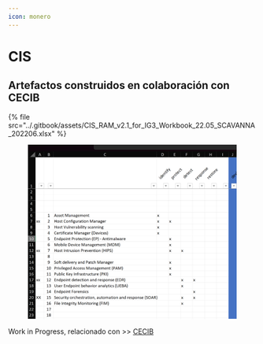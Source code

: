 ```yaml
---
icon: monero
---
```


# CIS



















## Artefactos construidos en colaboración con CECIB



{% file src="../.gitbook/assets/CIS_RAM_v2.1_for_IG3_Workbook_22.05_SCAVANNA_202206.xlsx" %}

<figure><img src="../.gitbook/assets/image.png" alt=""><figcaption></figcaption></figure>

Work in Progress, relacionado con >> [CECIB](../bibliografia-y-referencias/cecib.md)

